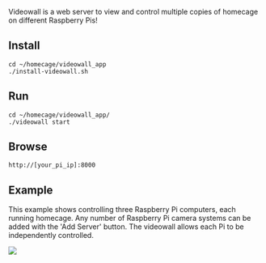Videowall is a web server to view and control multiple copies of homecage on different Raspberry Pis!

## Install

	cd ~/homecage/videowall_app
	./install-videowall.sh
		
## Run

	cd ~/homecage/videowall_app/
	./videowall start

## Browse

	http://[your_pi_ip]:8000

## Example

This example shows controlling three Raspberry Pi computers, each running homecage. Any number of Raspberry Pi camera systems can be added with the 'Add Server' button. The videowall allows each Pi to be independently controlled.

<IMG SRC="../img/videowall.png">

[install]: http://blog.cudmore.io/homecage/installing-the-software/